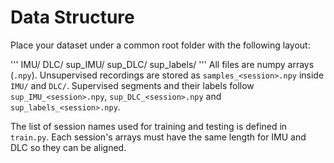 # Data Structure

Place your dataset under a common root folder with the following layout:

'''
IMU/
DLC/
sup_IMU/
sup_DLC/
sup_labels/
'''
All files are numpy arrays (`.npy`). Unsupervised recordings are stored as `samples_<session>.npy` inside `IMU/` and `DLC/`. Supervised segments and their labels follow `sup_IMU_<session>.npy`, `sup_DLC_<session>.npy` and `sup_labels_<session>.npy`.

The list of session names used for training and testing is defined in `train.py`.
Each session's arrays must have the same length for IMU and DLC so they can be aligned.